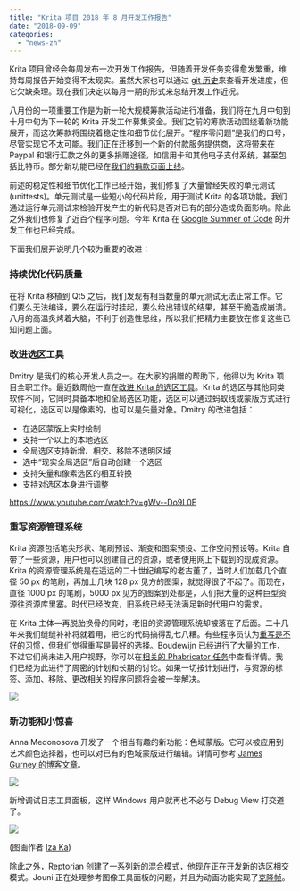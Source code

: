 ```yaml
---
title: "Krita 项目 2018 年 8 月开发工作报告"
date: "2018-09-09"
categories: 
  - "news-zh"
---
```


Krita 项目曾经会每周发布一次开发工作报告，但随着开发任务变得愈发繁重，维持每周报告开始变得不太现实。虽然大家也可以通过 [git 历史](https://github.com/KDE/krita)来查看开发进度，但它欠缺条理。现在我们决定以每月一期的形式来总结开发工作近况。

八月份的一项重要工作是为新一轮大规模筹款活动进行准备，我们将在九月中旬到十月中旬为下一轮的 Krita 开发工作募集资金。我们之前的筹款活动围绕着新功能展开，而这次筹款将围绕着稳定性和细节优化展开。“程序零问题”是我们的口号，尽管实现它不太可能。我们正在迁移到一个新的付款服务提供商，这将带来在 Paypal 和银行汇款之外的更多捐赠途径，如信用卡和其他电子支付系统，甚至包括比特币。部分新功能已经在[我们的捐款页面上线](/support-us/donations/)。

前述的稳定性和细节优化工作已经开始，我们修复了大量曾经失败的单元测试 (unittests)。单元测试是一些短小的代码片段，用于测试 Krita 的各项功能。我们通过运行单元测试来检验开发产生的新代码是否对已有的部分造成负面影响。除此之外我们也修复了近百个程序问题。今年 Krita 在 [Google Summer of Code](https://krita.org/en/item/kritas-2018-google-summer-of-code/) 的开发工作也已经完成。

下面我们展开说明几个较为重要的改进：

### 持续优化代码质量

在将 Krita 移植到 Qt5 之后，我们发现有相当数量的单元测试无法正常工作。它们要么无法编译，要么在运行时挂起，要么给出错误的结果，甚至干脆造成崩溃。八月的高温炙烤着大脑，不利于创造性思维，所以我们把精力主要放在修复这些已知问题上面。

### 改进选区工具

Dmitry 是我们的核心开发人员之一。在大家的捐赠的帮助下，他得以为 Krita 项目全职工作。最近数周他一直在[改进 Krita 的选区工具](https://phabricator.kde.org/T3920)。Krita 的选区与其他同类软件不同，它同时具备本地和全局选区功能，选区可以通过蚂蚁线或蒙版方式进行可视化，选区可以是像素的，也可以是矢量对象。Dmitry 的改进包括：

- 在选区蒙版上实时绘制
- 支持一个以上的本地选区
- 全局选区支持新增、相交、移除不透明区域
- 选中“现实全局选区”后自动创建一个选区
- 支持矢量和像素选区的相互转换
- 支持对选区本身进行调整

https://www.youtube.com/watch?v=gWv--Do9L0E

### 重写资源管理系统

Krita 资源包括笔尖形状、笔刷预设、渐变和图案预设、工作空间预设等。Krita 自带了一些资源，用户也可以创建自己的资源，或者使用网上下载到的现成资源。Krita 的资源管理系统是在遥远的二十世纪编写的老古董了，当时人们加载几个直径 50 px 的笔刷，再加上几块 128 px 见方的图案，就觉得很了不起了。而现在，直径 1000 px 的笔刷，5000 px 见方的图案到处都是，人们把大量的这种巨型资源往资源库里塞。时代已经改变，旧系统已经无法满足新时代用户的需求。

在 Krita 主体一再脱胎换骨的同时，老旧的资源管理系统却被落在了后面。二十几年来我们缝缝补补将就着用，把它的代码搞得乱七八糟。有些程序员认为[重写是不好的习惯](https://www.joelonsoftware.com/2000/04/06/things-you-should-never-do-part-i/)，但我们觉得重写是最好的选择。Boudewijn 已经进行了大量的工作，不过它们尚未进入用户视野，你可以在[相关的 Phabricator 任务](https://phabricator.kde.org/T379)中查看详情。我们已经为此进行了周密的计划和长期的讨论。如果一切按计划进行，与资源的标签、添加、移除、更改相关的程序问题将会被一举解决。

[![](/images/posts/2018/resource_db_explorer-300x145.png)](https://krita.org/wp-content/uploads/2018/09/resource_db_explorer.png)

### 新功能和小惊喜

Anna Medonosova 开发了一个相当有趣的新功能：色域蒙版。它可以被应用到艺术颜色选择器，也可以对已有的色域蒙版进行编辑。详情可参考 [James Gurney 的博客文章](https://gurneyjourney.blogspot.com/2008/01/color-wheel-masking-part-1.html)。

[![](/images/posts/2018/gamut-300x300.png)](https://krita.org/wp-content/uploads/2018/09/gamut.png)

新增调试日志工具面板，这样 Windows 用户就再也不必与 Debug View 打交道了。

[![](/images/posts/2018/log-docker-300x300.png)](https://krita.org/wp-content/uploads/2018/09/log-docker.png)

(图画作者 [Iza Ka](http://LifeFinalEdited.pl))

除此之外，Reptorian 创建了一系列新的混合模式，他现在正在开发新的选区相交模式。Jouni 正在处理参考图像工具面板的问题，并且为动画功能实现了[克隆帧](https://phabricator.kde.org/T8764)。
